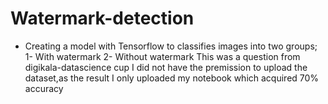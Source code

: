 # Watermark-detection
- Creating a model with Tensorflow to classifies images into two groups;
1- With watermark
2- Without watermark
This was a question from digikala-datascience cup
I did not have the premission to upload the dataset,as the result I only uploaded my notebook which acquired 70% accuracy
